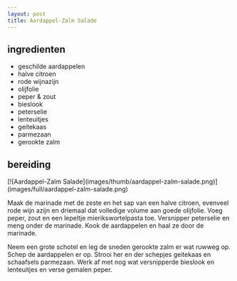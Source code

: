```yaml
---
layout: post
title: Aardappel-Zalm Salade
---
```


## ingredienten
* geschilde aardappelen
* halve citroen
* rode wijnazijn
* olijfolie
* peper & zout
* bieslook
* peterselie
* lenteuitjes
* geitekaas
* parmezaan
* gerookte zalm

## bereiding
<div class="thumb right" markdown="1">
[![Aardappel-Zalm Salade](images/thumb/aardappel-zalm-salade.png)](images/full/aardappel-zalm-salade.png)
</div>

Maak de marinade met de zeste en het sap van een halve citroen, evenveel rode
wijn azijn en driemaal dat volledige volume aan goede olijfolie. Voeg peper,
zout en een lepeltje mierikswortelpasta toe. Versnipper peterselie en meng
onder de marinade. Kook de aardappelen en haal ze door de marinade.

Neem een grote schotel en leg de sneden gerookte zalm er wat ruwweg op. Schep
de aardappelen er op. Strooi her en der schepjes geitekaas en schaafsels
parmezaan. Werk af met nog wat versnipperde bieslook en lenteuitjes en verse
gemalen peper.
